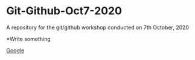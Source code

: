 # Git-Github-Oct7-2020
A repository for the git/github workshop conducted on 7th October, 2020 

*Write something

[Google](google.com)
